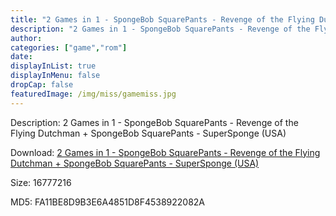 ```yaml
---
title: "2 Games in 1 - SpongeBob SquarePants - Revenge of the Flying Dutchman + SpongeBob SquarePants - SuperSponge (USA)"
description: "2 Games in 1 - SpongeBob SquarePants - Revenge of the Flying Dutchman + SpongeBob SquarePants - SuperSponge (USA)"
author: 
categories: ["game","rom"]
date: 
displayInList: true
displayInMenu: false
dropCap: false
featuredImage: /img/miss/gamemiss.jpg
---
```


Description: 2 Games in 1 - SpongeBob SquarePants - Revenge of the Flying Dutchman + SpongeBob SquarePants - SuperSponge (USA)

Download: <a style="text-decoration:underline;" href="https://mega.nz/#!7bRWia6A!9er449zauahfvvdVtLHW85lrKf9JibhabHbJG6abBow" target = "_blank" rel = "nofollow" > 2 Games in 1 - SpongeBob SquarePants - Revenge of the Flying Dutchman + SpongeBob SquarePants - SuperSponge (USA)</a>

Size: 16777216

MD5: FA11BE8D9B3E6A4851D8F4538922082A

